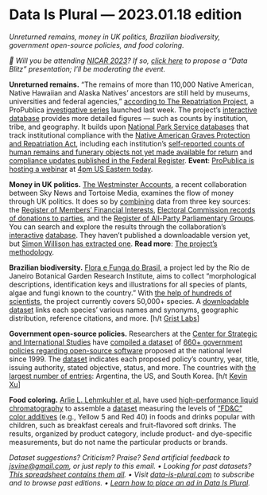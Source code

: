 Data Is Plural — 2023.01.18 edition
===================================

*Unreturned remains, money in UK politics, Brazilian biodiversity, government open-source policies, and food coloring.*


*👋 Will you be attending [NICAR 2023](https://www.ire.org/training/conferences/nicar-2023/)? If so, [click here](https://docs.google.com/forms/d/e/1FAIpQLScflesJGWaChVJp1OokDpX3m7Ob8p_ZIqPakboD_BnC5MH_5g/viewform) to propose a “Data Blitz” presentation; I’ll be moderating the event.*


__Unreturned remains.__ “The remains of more than 110,000 Native American, Native Hawaiian and Alaska Natives’ ancestors are still held by museums, universities and federal agencies,” [according to The Repatriation Project](https://www.propublica.org/article/repatriation-nagpra-museums-human-remains), a ProPublica [investigative series](https://www.propublica.org/series/the-repatriation-project) launched last week. The project’s [interactive database](https://projects.propublica.org/repatriation-nagpra-database/) provides more detailed figures — such as counts by institution, tribe, and geography. It builds upon [National Park Service databases](https://www.nps.gov/subjects/nagpra/databases.htm) that track institutional compliance with the [Native American Graves Protection and Repatriation Act](https://www.nps.gov/subjects/nagpra/index.htm), including each institution’s [self-reported counts of human remains and funerary objects not yet made available for return](https://grantsdev.cr.nps.gov/NagpraPublic/Home/Inventory) and [compliance updates published in the Federal Register](https://grantsdev.cr.nps.gov/NagpraPublic/Home/Notice). __Event__: [ProPublica is hosting a webinar](https://www.propublica.org/events/repatriation) at [4pm US Eastern today](https://time.is/compare/4pm_18_Jan_2023_in_New_York).


__Money in UK politics.__ [The Westminster Accounts](https://news.sky.com/story/the-westminster-accounts-12786091), a recent collaboration between Sky News and Tortoise Media, examines the flow of money through UK politics. It does so by [combining](https://www.tortoisemedia.com/2023/01/08/letting-the-light-in/) data from three key sources: the [Register of Members’ Financial Interests](https://www.parliament.uk/mps-lords-and-offices/standards-and-financial-interests/parliamentary-commissioner-for-standards/registers-of-interests/register-of-members-financial-interests/), [Electoral Commission records of donations to parties](http://search.electoralcommission.org.uk/English/Search/Donations), and the [Register of All-Party Parliamentary Groups](https://www.parliament.uk/mps-lords-and-offices/standards-and-financial-interests/parliamentary-commissioner-for-standards/registers-of-interests/register-of-all-party-party-parliamentary-groups/). You can search and explore the results through the collaboration’s [interactive](https://www.tortoisemedia.com/westminster-accounts-explore/) [database](https://news.sky.com/story/westminster-accounts-search-for-your-mp-or-enter-your-full-postcode-12771627). They haven’t published a downloadable version yet, but [Simon Willison has extracted one](https://til.simonwillison.net/shot-scraper/scraping-flourish). __Read more__: [The project’s methodology](https://www.tortoisemedia.com/2023/01/08/the-westminster-accounts-methodology/).


__Brazilian biodiversity.__ [Flora e Funga do Brasil](https://floradobrasil.jbrj.gov.br/reflora/listaBrasil/ConsultaPublicaUC/ConsultaPublicaUC.do#CondicaoTaxonCP), a project led by the Rio de Janeiro Botanical Garden Research Institute, aims to collect “morphological descriptions, identification keys and illustrations for all species of plants, algae and fungi known to the country.” With [the help of hundreds of scientists](https://onlinelibrary.wiley.com/doi/10.1002/tax.12640), the project currently covers 50,000+ species. A [downloadable dataset](https://ipt.jbrj.gov.br/jbrj/resource?r=lista_especies_flora_brasil) links each species’ various names and synonyms, geographic distribution, reference citations, and more. [h/t [Grist Labs](https://www.getgrist.com/blog/relational-spreadsheets-protect-brazil-plants-conservation/)]


__Government open-source policies.__ Researchers at the [Center for Strategic and International Studies](https://www.csis.org/programs/about-us) have [compiled a dataset](https://www.csis.org/programs/strategic-technologies-program/government-open-source-software-policies) of [660+ government policies regarding open-source software](https://github.com/github/government-open-source-policies) proposed at the national level since 1999. The [dataset](https://github.com/github/government-open-source-policies/tree/main/data) indicates each proposed policy’s country, year, title, issuing authority, stated objective, status, and more. The countries with [the largest number of entries](https://github.github.io/government-open-source-policies/): Argentina, the US, and South Korea. [h/t [Kevin Xu](https://github.com/khxu)]


__Food coloring.__ [Arlie L. Lehmkuhler et al.](https://www.sciencedirect.com/science/article/pii/S2352340922010095) have used [high-performance liquid chromatography](https://en.wikipedia.org/wiki/High-performance_liquid_chromatography) to assemble a [dataset](https://data.mendeley.com/datasets/7rpwxrphws/1) measuring the levels of [“FD&C” color additives](https://www.fda.gov/industry/color-additive-inventories/summary-color-additives-use-united-states-foods-drugs-cosmetics-and-medical-devices#table1B) (e.g., Yellow 5 and Red 40) in foods and drinks popular with children, such as breakfast cereals and fruit-flavored soft drinks. The results, organized by product category, include product- and dye-specific measurements, but do not name the particular products or brands.


*Dataset suggestions? Criticism? Praise? Send artificial feedback to jsvine@gmail.com, or just reply to this email. • Looking for past datasets? [This spreadsheet contains them all](https://docs.google.com/spreadsheets/d/1wZhPLMCHKJvwOkP4juclhjFgqIY8fQFMemwKL2c64vk/edit#gid=0). • Visit [data-is-plural.com](https://www.data-is-plural.com) to subscribe and to browse past editions. • [Learn how to place an ad in Data Is Plural](https://docs.google.com/document/d/e/2PACX-1vSP5xYrhqEvoGTi2aFzrsYQXadG8Gv0Y6YGWjib1e4qcXG45Sq5TSvngvh342DdcAEyEDIVd5V3RYcc/pub).*
